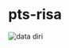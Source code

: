# pts-risa

![data diri](https://user-images.githubusercontent.com/103087049/162124870-e3c8e2ca-2345-4ac3-a83b-df35003f5279.jpg)
